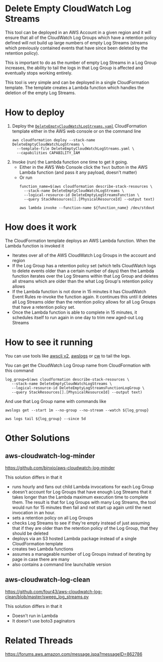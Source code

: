 # Delete Empty CloudWatch Log Streams

This tool can be deployed in an AWS Account in a given region and it will ensure
that all of the CloudWatch Log Groups which have a retention policy defined will
not build up large numbers of empty Log Streams (streams which previously
contained events that have since been deleted by the retention policy).

This is important to do as the number of empty Log Streams in a Log Group
increases, the ability to tail the logs in that Log Group is affected and
eventually stops working entirely.

This tool is very simple and can be deployed in a single CloudFormation
template. The template creates a Lambda function which handles the deletion of
the empty Log Streams.

# How to deploy

1. Deploy the [`DeleteEmptyCloudWatchLogStreams.yaml`](DeleteEmptyCloudWatchLogStreams.yaml)
   CloudFormation template either in the AWS web console or on the command line
   ```
   aws cloudformation deploy --stack-name DeleteEmptyCloudWatchLogStreams \
     --template-file DeleteEmptyCloudWatchLogStreams.yaml \
     --capabilities CAPABILITY_IAM
   ```
2. Invoke (run) the Lambda function one time to get it going.
   * Either in the AWS Web Console click the `Test` button in
     the AWS Lambda function (and pass it any payload, doesn't matter)
   * Or run
     ```
     function_name=$(aws cloudformation describe-stack-resources \
       --stack-name DeleteEmptyCloudWatchLogStreams \
       --logical-resource-id DeleteEmptyLogStreamsFunction \
       --query StackResources[].[PhysicalResourceId] --output text)

     aws lambda invoke --function-name ${function_name} /dev/stdout
     ```

# How does it work

The CloudFormation template deploys an AWS Lambda function. When the Lambda
function is invoked it
* Iterates over all of the AWS CloudWatch Log Groups in the account and region
* If the Log Group has a retention policy set (which tells CloudWatch logs to
  delete events older than a certain number of days) then the Lambda function
  iterates over the Log Streams within that Log Group and deletes all streams
  which are older than the what Log Group's retention policy allows
* If the Lambda function is not done in 15 minutes it has CloudWatch Event Rules
  re-invoke the function again. It continues this until it deletes all Log
  Streams older than the retention policy allows for all Log Groups that have 
  a retention policy set.
* Once the Lambda function is able to complete in 15 minutes, it schedules
  itself to run again in one day to trim new aged-out Log Streams

# How to see it running

You can use tools like [awscli v2](https://docs.aws.amazon.com/cli/latest/userguide/install-cliv2.html),
[awslogs](https://github.com/jorgebastida/awslogs) or [cw](https://www.lucagrulla.com/cw/)
to tail the logs.

You can get the CloudWatch Log Group name from CloudFormation with this command
```
log_group=$(aws cloudformation describe-stack-resources \
   --stack-name DeleteEmptyCloudWatchLogStreams \
   --logical-resource-id DeleteEmptyLogStreamsFunctionLogGroup \
   --query StackResources[].[PhysicalResourceId] --output text)
```

And use that Log Group name with commands like

```
awslogs get --start 1m --no-group --no-stream --watch ${log_group}
```

```
aws logs tail ${log_group} --since 5d
```

# Other Solutions

## aws-cloudwatch-log-minder

https://github.com/binxio/aws-cloudwatch-log-minder

This solution differs in that it
* runs hourly and fans out child Lambda invocations for each Log Group
* doesn't account for Log Groups that have enough Log Streams that it takes
  longer than the Lambda maximum execution time to complete them. The result is
  that for Log Groups with many Log Streams, the tool would run for 15 minutes
  then fail and not start up again until the next invocation in an hour.
* sets a retention policy on all Log Groups
* checks Log Streams to see if they're empty instead of just assuming that if
  they are older than the retention policy of the Log Group, that they should be
  deleted
* deploys via an S3 hosted Lambda package instead of a single CloudFormation
  template
* creates two Lambda functions
* assumes a manageable number of Log Groups instead of iterating by page in case
  there are many
* also contains a command line launchable version

## aws-cloudwatch-log-clean

https://github.com/four43/aws-cloudwatch-log-clean/blob/master/sweep_log_streams.py

This solution differs in that it
* Doesn't run in Lambda
* It doesn't use boto3 paginators

# Related Threads

https://forums.aws.amazon.com/message.jspa?messageID=862786